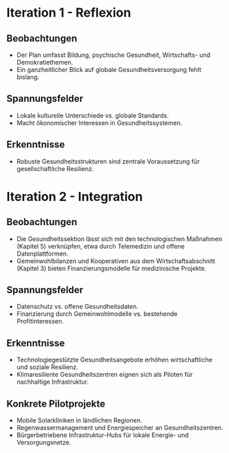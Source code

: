 # Iteration 1 - Reflexion

## Beobachtungen
- Der Plan umfasst Bildung, psychische Gesundheit, Wirtschafts- und Demokratiethemen.
- Ein ganzheitlicher Blick auf globale Gesundheitsversorgung fehlt bislang.

## Spannungsfelder
- Lokale kulturelle Unterschiede vs. globale Standards.
- Macht ökonomischer Interessen in Gesundheitssystemen.

## Erkenntnisse
- Robuste Gesundheitsstrukturen sind zentrale Voraussetzung für gesellschaftliche Resilienz.

# Iteration 2 - Integration

## Beobachtungen
- Die Gesundheitssektion lässt sich mit den technologischen Maßnahmen (Kapitel 5) verknüpfen, etwa durch Telemedizin und offene Datenplattformen.
- Gemeinwohlbilanzen und Kooperativen aus dem Wirtschaftsabschnitt (Kapitel 3) bieten Finanzierungsmodelle für medizinische Projekte.

## Spannungsfelder
- Datenschutz vs. offene Gesundheitsdaten.
- Finanzierung durch Gemeinwohlmodelle vs. bestehende Profitinteressen.

## Erkenntnisse
- Technologiegestützte Gesundheitsangebote erhöhen wirtschaftliche und soziale Resilienz.
- Klimaresiliente Gesundheitszentren eignen sich als Piloten für nachhaltige Infrastruktur.

## Konkrete Pilotprojekte
- Mobile Solarkliniken in ländlichen Regionen.
- Regenwassermanagement und Energiespeicher an Gesundheitszentren.
- Bürgerbetriebene Infrastruktur-Hubs für lokale Energie- und Versorgungsnetze.
